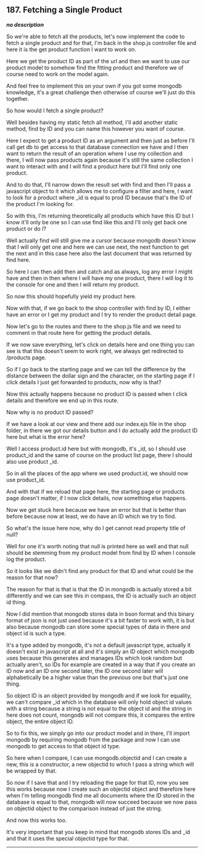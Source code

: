 ## 187. Fetching a Single Product

<strong><em>no description</em></strong>

So we're able to fetch all the products, let's now implement the code to fetch a
single product and for that, I'm back in the shop.js controller file and here it
is the get product function I want to work on. 

Here we get the product ID as part of the url and then we want to use our
product model to somehow find the fitting product and therefore we of course
need to work on the model again. 

And feel free to implement this on your own if you got some mongodb knowledge,
it's a great challenge then otherwise of course we'll just do this together. 

So how would I fetch a single product? 

Well besides having my static fetch all method, I'll add another static method,
find by ID and you can name this however you want of course. 

Here I expect to get a product ID as an argument and then just as before I'll
call get db to get access to that database connection we have and I then want to
return the result of an operation where I use my collection and there, I will
now pass products again because it's still the same collection I want to
interact with and I will find a product here but I'll find only one product. 

And to do that, I'll narrow down the result set with find and then I'll pass a
javascript object to it which allows me to configure a filter and here, I want
to look for a product where _id is equal to prod ID because that's the ID of the
product I'm looking for. 

So with this, I'm returning theoretically all products which have this ID but I
know it'll only be one so I can use find like this and I'll only get back one
product or do I? 

Well actually find will still give me a cursor because mongodb doesn't know that
I will only get one and here we can use next, the next function to get the next
and in this case here also the last document that was returned by find here. 

So here I can then add then and catch and as always, log any error I might have
and then in then where I will have my one product, there I will log it to the
console for one and then I will return my product. 

So now this should hopefully yield my product here. 

Now with that, if we go back to the shop controller with find by ID, I either
have an error or I get my product and I try to render the product detail page. 

Now let's go to the routes and there to the shop.js file and we need to comment
in that route here for getting the product details. 

If we now save everything, let's click on details here and one thing you can see
is that this doesn't seem to work right, we always get redirected to /products
page. 

So if I go back to the starting page and we can tell the difference by the
distance between the dollar sign and the character, on the starting page if I
click details I just get forwarded to products, now why is that? 

Now this actually happens because no product ID is passed when I click details
and therefore we end up in this route. 

Now why is no product ID passed? 

If we have a look at our view and there add our index.ejs file in the shop
folder, in there we got our details button and I do actually add the product ID
here but what is the error here? 

Well I access product.id here but with mongodb, it's _id, so I should use
product_id and the same of course on the product list page, there I should also
use product _id. 

So in all the places of the app where we used product.id, we should now use
product_id. 

And with that if we reload that page here, the starting page or products page
doesn't matter, if I now click details, now something else happens. 

Now we get stuck here because we have an error but that is better than before
because now at least, we do have an ID which we try to find. 

So what's the issue here now, why do I get cannot read property title of null? 

Well for one it's worth noting that null is printed here as well and that null
should be stemming from my product model from find by ID when I console log the
product. 

So it looks like we didn't find any product for that ID and what could be the
reason for that now? 

The reason for that is that is that the ID in mongodb is actually stored a bit
differently and we can see this in compass, the ID is actually such an object id
thing. 

Now I did mention that mongodb stores data in bson format and this binary format
of json is not just used because it's a bit faster to work with, it is but also
because mongodb can store some special types of data in there and object id is
such a type. 

It's a type added by mongodb, it's not a default javascript type, actually it
doesn't exist in javascript at all and it's simply an ID object which mongodb
uses because this generates and manages IDs which look random but actually
aren't, so IDs for example are created in a way that if you create an ID now and
an ID one second later, the ID one second later will alphabetically be a higher
value than the previous one but that's just one thing. 

So object ID is an object provided by mongodb and if we look for equality, we
can't compare _id which in the database will only hold object id values with a
string because a string is not equal to the object id and the string in here
does not count, mongodb will not compare this, it compares the entire object,
the entire object ID. 

So to fix this, we simply go into our product model and in there, I'll import
mongodb by requiring mongodb from the package and now I can use mongodb to get
access to that object id type. 

So here when I compare, I can use mongodb.objectid and I can create a new, this
is a constructor, a new objectid to which I pass a string which will be wrapped
by that. 

So now if I save that and I try reloading the page for that ID, now you see this
works because now I create such an objectid object and therefore here when I'm
telling mongodb find me all documents where the ID stored in the database is
equal to that, mongodb will now succeed because we now pass on objectid object
to the comparison instead of just the string. 

And now this works too. 

It's very important that you keep in mind that mongodb stores IDs and _id and
that it uses the special objectid type for that. 

---